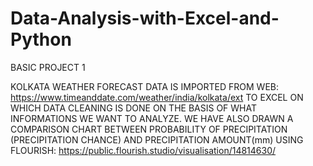 # Data-Analysis-with-Excel-and-Python
BASIC PROJECT 1



KOLKATA WEATHER FORECAST DATA IS IMPORTED FROM WEB: https://www.timeanddate.com/weather/india/kolkata/ext TO EXCEL
ON WHICH DATA CLEANING IS DONE ON THE BASIS OF WHAT INFORMATIONS WE WANT TO ANALYZE. WE HAVE ALSO DRAWN
A COMPARISON CHART BETWEEN PROBABILITY OF PRECIPITATION (PRECIPITATION CHANCE) AND PRECIPITATION AMOUNT(mm) USING FLOURISH: https://public.flourish.studio/visualisation/14814630/
